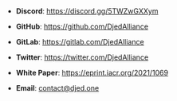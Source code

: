 <br/><br/><br/><br/><br/><br/>

* **Discord**:     https://discord.gg/5TWZwGXXym
* **GitHub**:      https://github.com/DjedAlliance
* **GitLab**:      https://gitlab.com/DjedAlliance
* **Twitter**:     https://twitter.com/DjedAlliance
* **White Paper**: https://eprint.iacr.org/2021/1069

* **Email**:       contact@djed.one 
